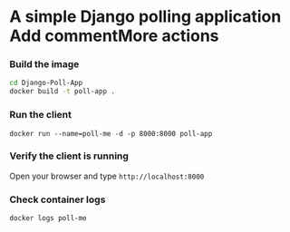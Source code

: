 # A simple Django polling application Add commentMore actions

### Build the image

```sh
cd Django-Poll-App
docker build -t poll-app .
```

### Run the client

`docker run --name=poll-me -d -p 8000:8000 poll-app`

### Verify the client is running

Open your browser and type `http://localhost:8000`

### Check container logs

`docker logs poll-me`
